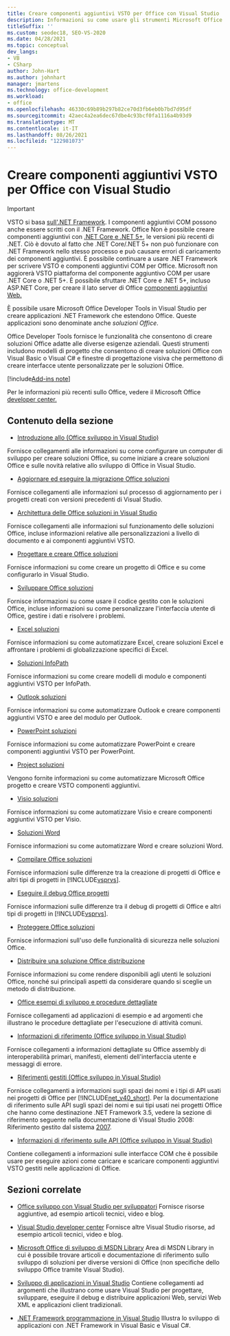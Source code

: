 ```yaml
---
title: Creare componenti aggiuntivi VSTO per Office con Visual Studio
description: Informazioni su come usare gli strumenti Microsoft Office per sviluppatori in Visual Studio per creare applicazioni .NET Framework che estendono Office.
titleSuffix: ''
ms.custom: seodec18, SEO-VS-2020
ms.date: 04/28/2021
ms.topic: conceptual
dev_langs:
- VB
- CSharp
author: John-Hart
ms.author: johnhart
manager: jmartens
ms.technology: office-development
ms.workload:
- office
ms.openlocfilehash: 46330c69b89b297b82ce70d3fb6eb0b7bd7d95df
ms.sourcegitcommit: 42aec4a2ea6dec67dbe4c93bcf0fa1116a4b93d9
ms.translationtype: MT
ms.contentlocale: it-IT
ms.lasthandoff: 08/26/2021
ms.locfileid: "122981073"
---
```

# <a name="create-vsto-add-ins-for-office-by-using-visual-studio"></a>Creare componenti aggiuntivi VSTO per Office con Visual Studio
> [!IMPORTANT]
> VSTO si basa [sull'.NET Framework](/dotnet/framework/get-started/overview). I componenti aggiuntivi COM possono anche essere scritti con il .NET Framework. Office Non è possibile creare componenti aggiuntivi con [.NET Core e .NET 5+](/dotnet/core/dotnet-five), le versioni più recenti di .NET. Ciò è dovuto al fatto che .NET Core/.NET 5+ non può funzionare con .NET Framework nello stesso processo e può causare errori di caricamento dei componenti aggiuntivi. È possibile continuare a usare .NET Framework per scrivere VSTO e componenti aggiuntivi COM per Office. Microsoft non aggiorerà VSTO piattaforma del componente aggiuntivo COM per usare .NET Core o .NET 5+. È possibile sfruttare .NET Core e .NET 5+, incluso ASP.NET Core, per creare il lato server di Office [componenti aggiuntivi Web.](/office/dev/add-ins/overview/office-add-ins)

  È possibile usare Microsoft Office Developer Tools in Visual Studio per creare applicazioni .NET Framework che estendono Office. Queste applicazioni sono denominate anche *soluzioni Office*.

 Office Developer Tools fornisce le funzionalità che consentono di creare soluzioni Office adatte alle diverse esigenze aziendali. Questi strumenti includono modelli di progetto che consentono di creare soluzioni Office con Visual Basic o Visual C# e finestre di progettazione visiva che permettono di creare interfacce utente personalizzate per le soluzioni Office.

[!include[Add-ins note](includes/addinsnote.md)]

 Per le informazioni più recenti sullo Office, vedere il Microsoft Office [developer center.](https://developer.microsoft.com/office/docs)

## <a name="in-this-section"></a>Contenuto della sezione
- [Introduzione allo &#40;Office sviluppo in Visual Studio&#41;](getting-started-office-development-in-visual-studio.md)

 Fornisce collegamenti alle informazioni su come configurare un computer di sviluppo per creare soluzioni Office, su come iniziare a creare soluzioni Office e sulle novità relative allo sviluppo di Office in Visual Studio.

- [Aggiornare ed eseguire la migrazione Office soluzioni](upgrading-and-migrating-office-solutions.md)

 Fornisce collegamenti alle informazioni sul processo di aggiornamento per i progetti creati con versioni precedenti di Visual Studio.

- [Architettura delle Office soluzioni in Visual Studio](architecture-of-office-solutions-in-visual-studio.md)

 Fornisce collegamenti alle informazioni sul funzionamento delle soluzioni Office, incluse informazioni relative alle personalizzazioni a livello di documento e ai componenti aggiuntivi VSTO.

- [Progettare e creare Office soluzioni](designing-and-creating-office-solutions.md)

 Fornisce informazioni su come creare un progetto di Office e su come configurarlo in Visual Studio.

- [Sviluppare Office soluzioni](developing-office-solutions.md)

 Fornisce informazioni su come usare il codice gestito con le soluzioni Office, incluse informazioni su come personalizzare l'interfaccia utente di Office, gestire i dati e risolvere i problemi.

- [Excel soluzioni](excel-solutions.md)

 Fornisce informazioni su come automatizzare Excel, creare soluzioni Excel e affrontare i problemi di globalizzazione specifici di Excel.

- [Soluzioni InfoPath](infopath-solutions.md)

 Fornisce informazioni su come creare modelli di modulo e componenti aggiuntivi VSTO per InfoPath.

- [Outlook soluzioni](outlook-solutions.md)

 Fornisce informazioni su come automatizzare Outlook e creare componenti aggiuntivi VSTO e aree del modulo per Outlook.

- [PowerPoint soluzioni](powerpoint-solutions.md)

 Fornisce informazioni su come automatizzare PowerPoint e creare componenti aggiuntivi VSTO per PowerPoint.

- [Project soluzioni](project-solutions.md)

 Vengono fornite informazioni su come automatizzare Microsoft Office progetto e creare VSTO componenti aggiuntivi.

- [Visio soluzioni](visio-solutions.md)

 Fornisce informazioni su come automatizzare Visio e creare componenti aggiuntivi VSTO per Visio.

- [Soluzioni Word](word-solutions.md)

 Fornisce informazioni su come automatizzare Word e creare soluzioni Word.

- [Compilare Office soluzioni](building-office-solutions.md)

 Fornisce informazioni sulle differenze tra la creazione di progetti di Office e altri tipi di progetti in [!INCLUDE[vsprvs](../sharepoint/includes/vsprvs-md.md)].

- [Eseguire il debug Office progetti](debugging-office-projects.md)

 Fornisce informazioni sulle differenze tra il debug di progetti di Office e altri tipi di progetti in [!INCLUDE[vsprvs](../sharepoint/includes/vsprvs-md.md)].

- [Proteggere Office soluzioni](securing-office-solutions.md)

 Fornisce informazioni sull'uso delle funzionalità di sicurezza nelle soluzioni Office.

- [Distribuire una soluzione Office distribuzione](deploying-an-office-solution.md)

 Fornisce informazioni su come rendere disponibili agli utenti le soluzioni Office, nonché sui principali aspetti da considerare quando si sceglie un metodo di distribuzione.

- [Office esempi di sviluppo e procedure dettagliate](office-development-samples-and-walkthroughs.md)

 Fornisce collegamenti ad applicazioni di esempio e ad argomenti che illustrano le procedure dettagliate per l'esecuzione di attività comuni.

- [Informazioni di riferimento &#40;Office sviluppo in Visual Studio&#41;](general-reference-office-development-in-visual-studio.md)

 Fornisce collegamenti a informazioni dettagliate su Office assembly di interoperabilità primari, manifesti, elementi dell'interfaccia utente e messaggi di errore.

- [Riferimenti gestiti &#40;Office sviluppo in Visual Studio&#41;](managed-reference-office-development-in-visual-studio.md)

 Fornisce collegamenti a informazioni sugli spazi dei nomi e i tipi di API usati nei progetti di Office per [!INCLUDE[net_v40_short](../sharepoint/includes/net-v40-short-md.md)]. Per la documentazione di riferimento sulle API sugli spazi dei nomi e sui tipi usati nei progetti Office che hanno come destinazione .NET Framework 3.5, vedere la sezione di riferimento seguente nella documentazione di Visual Studio 2008: Riferimento gestito dal sistema [2007](managed-reference-office-development-in-visual-studio.md).

- [Informazioni di riferimento sulle API &#40;Office sviluppo in Visual Studio&#41;](unmanaged-api-reference-office-development-in-visual-studio.md)

 Contiene collegamenti a informazioni sulle interfacce COM che è possibile usare per eseguire azioni come caricare e scaricare componenti aggiuntivi VSTO gestiti nelle applicazioni di Office.

## <a name="related-sections"></a>Sezioni correlate
- [Office sviluppo con Visual Studio per sviluppatori](https://developer.microsoft.com/office/docs) Fornisce risorse aggiuntive, ad esempio articoli tecnici, video e blog.

- [Visual Studio developer center](https://visualstudio.microsoft.com/) Fornisce altre Visual Studio risorse, ad esempio articoli tecnici, video e blog.

- [Microsoft Office di sviluppo di MSDN Library](/previous-versions/office/office-12/bb726434(v=office.12)) Area di MSDN Library in cui è possibile trovare articoli e documentazione di riferimento sullo sviluppo di soluzioni per diverse versioni di Office (non specifiche dello sviluppo Office tramite Visual Studio).

- [Sviluppo di applicazioni in Visual Studio](/previous-versions/h8w79z10(v=vs.140)) Contiene collegamenti ad argomenti che illustrano come usare Visual Studio per progettare, sviluppare, eseguire il debug e distribuire applicazioni Web, servizi Web XML e applicazioni client tradizionali.

- [.NET Framework programmazione in Visual Studio](/previous-versions/visualstudio/visual-studio-2010/k1s94fta(v=vs.100)) Illustra lo sviluppo di applicazioni con .NET Framework in Visual Basic e Visual C#.
